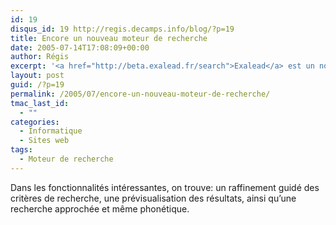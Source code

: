 ```yaml
---
id: 19
disqus_id: 19 http://regis.decamps.info/blog/?p=19
title: Encore un nouveau moteur de recherche
date: 2005-07-14T17:08:09+00:00
author: Régis
excerpt: '<a href="http://beta.exalead.fr/search">Exalead</a> est un nouveau moteur de recherche. '
layout: post
guid: /?p=19
permalink: /2005/07/encore-un-nouveau-moteur-de-recherche/
tmac_last_id:
  - ""
categories:
  - Informatique
  - Sites web
tags:
  - Moteur de recherche
---
```

Dans les fonctionnalités intéressantes, on trouve: un raffinement guidé des critères de recherche, une prévisualisation des résultats, ainsi qu’une recherche approchée et même phonétique.
